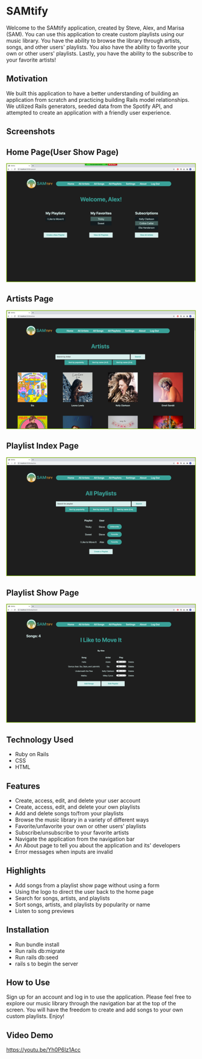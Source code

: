 # SAMtify 

Welcome to the SAMtify application, created by Steve, Alex, and Marisa (SAM). You can use this application to create custom playlists using our music library. You have the ability to browse the library through artists, songs, and other users' playlists. You also have the ability to favorite your own or other users' playlists. Lastly, you have the ability to the subscribe to your favorite artists!

## Motivation
We built this application to have a better understanding of building an application from scratch and practicing building Rails model relationships. We utilized Rails generators, seeded data from the Spotify API, and attempted to create an application with a friendly user experience. 

## Screenshots

## Home Page(User Show Page)
![Home Page](https://github.com/gamil91/SAMtify/blob/main/app/assets/images/home.png)

## Artists Page
![Artists](https://github.com/gamil91/SAMtify/blob/main/app/assets/images/artists_index.png)

## Playlist Index Page
![Playlist Index Page](https://github.com/gamil91/SAMtify/blob/main/app/assets/images/playlists_index.png)

## Playlist Show Page
![Playlist Show Page](https://github.com/gamil91/SAMtify/blob/main/app/assets/images/playlist_show1.png)

## Technology Used
- Ruby on Rails
- CSS
- HTML

## Features
- Create, access, edit, and delete your user account
- Create, access, edit, and delete your own playlists
- Add and delete songs to/from your playlists
- Browse the music library in a variety of different ways
- Favorite/unfavorite your own or other users' playlists
- Subscribe/unsubscribe to your favorite artists
- Navigate the application from the navigation bar
- An About page to tell you about the application and its' developers
- Error messages when inputs are invalid

## Highlights
- Add songs from a playlist show page without using a form
- Using the logo to direct the user back to the home page
- Search for songs, artists, and playlists
- Sort songs, artists, and playlists by popularity or name
- Listen to song previews

## Installation
- Run bundle install
- Run rails db:migrate
- Run rails db:seed
- rails s to begin the server

## How to Use
Sign up for an account and log in to use the application. Please feel free to explore our music library through the navigation bar at the top of the screen. You will have the freedom to create and add songs to your own custom playlists. Enjoy!

## Video Demo
https://youtu.be/Yh0P6Iz1Acc
